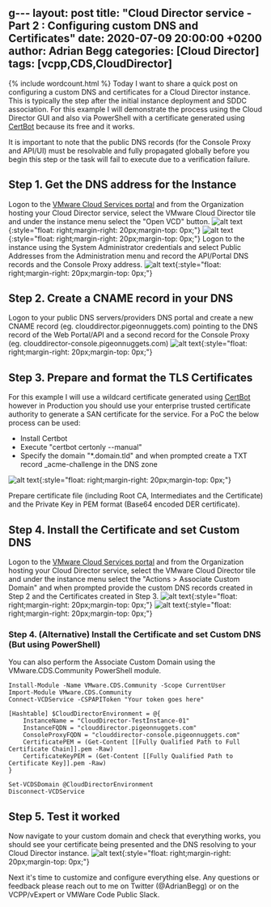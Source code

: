 g---
layout: post
title:  "Cloud Director service - Part 2 : Configuring custom DNS and Certificates"
date:   2020-07-09 20:00:00 +0200
author: Adrian Begg
categories: [Cloud Director]
tags: [vcpp,CDS,CloudDirector]
---
{% include wordcount.html %}
Today I want to share a quick post on configuring a custom DNS and certificates for a Cloud Director instance. This is typically the step after the initial instance deployment and SDDC association. For this example I will demonstrate the process using the Cloud Director GUI and also via PowerShell with a certificate generated using [CertBot](https://certbot.eff.org/) because its free and it works.

It is important to note that the public DNS records (for the Console Proxy and API/UI) must be resolvable and fully propagated globally before you begin this step or the task will fail to execute due to a verification failure.

## Step 1. Get the DNS address for the Instance
Logon to the [VMware Cloud Services portal](https://console.cloud.vmware.com/) and from the Organization hosting your Cloud Director service, select the VMware Cloud Director tile and under the instance menu select the "Open VCD" button.
![alt text](/assets/vcds-dns-1.png "Cloud Director service tile"){:style="float: right;margin-right: 20px;margin-top: 0px;"}
![alt text](/assets/vcds-dns-2.png "Cloud Director instance menu"){:style="float: right;margin-right: 20px;margin-top: 0px;"}
Logon to the instance using the System Administrator credentials and select Public Addresses from the Administration menu and record the API/Portal DNS records and the Console Proxy address.
![alt text](/assets/vcds-dns-3.png "Cloud Director instance DNS Record"){:style="float: right;margin-right: 20px;margin-top: 0px;"}

## Step 2. Create a CNAME record in your DNS
Logon to your public DNS servers/providers DNS portal and create a new CNAME record (eg. clouddirector.pigeonnuggets.com) pointing to the DNS record of the Web Portal/API and a second record for the Console Proxy (eg. clouddirector-console.pigeonnuggets.com)
![alt text](/assets/vcds-dns-4.png "Create DNS record."){:style="float: right;margin-right: 20px;margin-top: 0px;"}

## Step 3. Prepare and format the TLS Certificates
For this example I will use a wildcard certificate generated using [CertBot](https://certbot.eff.org/) however in Production you should use your enterprise trusted certificate authority  to generate a SAN certificate for the service. For a PoC the below process can be used:
* Install Certbot
* Execute "certbot certonly --manual"
* Specify the domain "*.domain.tld" and when prompted create a TXT record _acme-challenge in the DNS zone

![alt text](/assets/vcds-dns-5.png "Create Certbot Wildcard certificate."){:style="float: right;margin-right: 20px;margin-top: 0px;"}

Prepare certificate file (including Root CA, Intermediates and the Certificate) and the Private Key in PEM format (Base64 encoded DER certificate).

## Step 4. Install the Certificate and set Custom DNS
Logon to the [VMware Cloud Services portal](https://console.cloud.vmware.com/) and from the Organization hosting your Cloud Director service, select the VMware Cloud Director tile and under the instance menu select the "Actions > Associate Custom Domain" and when prompted provide the custom DNS records created in Step 2 and the Certificates created in Step 3.
![alt text](/assets/vcds-dns-6.png "Create Certbot Wildcard certificate."){:style="float: right;margin-right: 20px;margin-top: 0px;"}
![alt text](/assets/vcds-dns-7.png "Create Certbot Wildcard certificate."){:style="float: right;margin-right: 20px;margin-top: 0px;"}

### Step 4. (Alternative) Install the Certificate and set Custom DNS (But using PowerShell)
You can also perform the Associate Custom Domain using the VMware.CDS.Community PowerShell module.
```
Install-Module -Name VMware.CDS.Community -Scope CurrentUser
Import-Module VMware.CDS.Community
Connect-VCDService -CSPAPIToken "Your token goes here"

[Hashtable] $CloudDirectorEnvironment = @{
    InstanceName = "CloudDirector-TestInstance-01"
    InstanceFQDN = "clouddirector.pigeonnuggets.com"
    ConsoleProxyFQDN = "clouddirector-console.pigeonnuggets.com"
    CertificatePEM = (Get-Content [[Fully Qualified Path to Full Certificate Chain]].pem -Raw)
    CertificateKeyPEM = (Get-Content [[Fully Qualified Path to Certificate Key]].pem -Raw)
}

Set-VCDSDomain @CloudDirectorEnvironment
Disconnect-VCDService
```
## Step 5. Test it worked
Now navigate to your custom domain and check that everything works, you should see your certificate being presented and the DNS resolving to your Cloud Director instance.
![alt text](/assets/vcds-dns-8.png "Create Certbot Wildcard certificate."){:style="float: right;margin-right: 20px;margin-top: 0px;"}

Next it's time to customize and configure everything else. Any questions or feedback please reach out to me on Twitter (@AdrianBegg) or on the VCPP/vExpert or VMWare Code Public Slack.